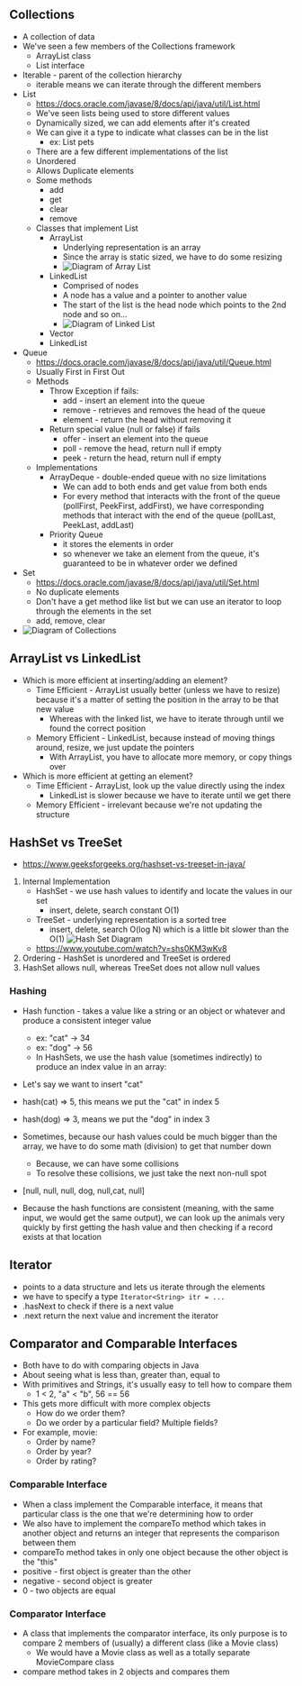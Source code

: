 ## Collections
- A collection of data
- We've seen a few members of the Collections framework
    - ArrayList class
    - List interface
- Iterable - parent of the collection hierarchy
    - iterable means we can iterate through the different members
- List
    - https://docs.oracle.com/javase/8/docs/api/java/util/List.html
    - We've seen lists being used to store different values
    - Dynamically sized, we can add elements after it's created
    - We can give it a type to indicate what classes can be in the list
        - ex: List<Pet> pets
    - There are a few different implementations of the list
    - Unordered
    - Allows Duplicate elements
    - Some methods
        - add
        - get
        - clear
        - remove
    - Classes that implement List
        - ArrayList
            - Underlying representation is an array
            - Since the array is static sized, we have to do some resizing
            - ![Diagram of Array List](https://miro.medium.com/max/670/0*5w9-ibvGwT1EpeH9.png)
        - LinkedList
            - Comprised of nodes
            - A node has a value and a pointer to another value
            - The start of the list is the head node which points to the 2nd node and so on...
            - ![Diagram of Linked List](https://media.geeksforgeeks.org/wp-content/cdn-uploads/gq/2013/03/Linkedlist.png)
        - Vector
        - LinkedList
- Queue
    - https://docs.oracle.com/javase/8/docs/api/java/util/Queue.html
    - Usually First in First Out
    - Methods
        - Throw Exception if fails:
            - add - insert an element into the queue
            - remove - retrieves and removes the head of the queue
            - element - return the head without removing it
        - Return special value (null or false) if fails
            - offer - insert an element into the queue
            - poll - remove the head, return null if empty
            - peek - return the head, return null if empty
    - Implementations
        - ArrayDeque - double-ended queue with no size limitations
            - We can add to both ends and get value from both ends
            - For every method that interacts with the front of the queue (pollFirst, PeekFirst, addFirst), we have corresponding methods that interact with the end of the queue (pollLast, PeekLast, addLast)
        - Priority Queue
            - it stores the elements in order
            - so whenever we take an element from the queue, it's guaranteed to be in whatever order we defined
- Set
    - https://docs.oracle.com/javase/8/docs/api/java/util/Set.html
    - No duplicate elements
    - Don't have a get method like list but we can use an iterator to loop through the elements in the set
    - add, remove, clear
- ![Diagram of Collections](https://media.geeksforgeeks.org/wp-content/cdn-uploads/20200811210521/Collection-Framework-1.png)

## ArrayList vs LinkedList
- Which is more efficient at inserting/adding an element?
    - Time Efficient - ArrayList usually better (unless we have to resize) because it's a matter of setting the position in the array to be that new value
        - Whereas with the linked list, we have to iterate through until we found the correct position
    - Memory Efficient - LinkedList, because instead of moving things around, resize, we just update the pointers
        - With ArrayList, you have to allocate more memory, or copy things over
- Which is more efficient at getting an element?
    - Time Efficient - ArrayList, look up the value directly using the index
        - LinkedList is slower because we have to iterate until we get there
    - Memory Efficient - irrelevant because we're not updating the structure

## HashSet vs TreeSet
- https://www.geeksforgeeks.org/hashset-vs-treeset-in-java/
1. Internal Implementation
    - HashSet - we use hash values to identify and locate the values in our set
        - insert, delete, search constant O(1)
    - TreeSet - underlying representation is a sorted tree
        - insert, delete, search O(log N) which is a little bit slower than the O(1)
    ![Hash Set Diagram](https://1.bp.blogspot.com/-hZ1zEGSDnvw/YOljOn69-tI/AAAAAAAAofI/9HHDgGQ29MU4ZOgb2NG-IIvL2lRbo4oRQCLcBGAsYHQ/w1200-h630-p-k-no-nu/How%2BHashSet%2Binternally%2Bworks%2Bin%2BJava.png)
    - https://www.youtube.com/watch?v=shs0KM3wKv8
2. Ordering - HashSet is unordered and TreeSet is ordered
3. HashSet allows null, whereas TreeSet does not allow null values

### Hashing
- Hash function - takes a value like a string or an object or whatever and produce a consistent integer value
    - ex: "cat" -> 34
    - ex: "dog" -> 56
    - In HashSets, we use the hash value (sometimes indirectly) to produce an index value in an array:

- Let's say we want to insert "cat"
- hash(cat) => 5, this means we put the "cat" in index 5
- hash(dog) => 3, means we put the "dog" in index 3
- Sometimes, because our hash values could be much bigger than the array, we have to do some math (division) to get that number down
    - Because, we can have some collisions
    - To resolve these collisions, we just take the next non-null spot
- [null, null, null, dog, null,cat, null]
- Because the hash functions are consistent (meaning, with the same input, we would get the same output), we can look up the animals very quickly by first getting the hash value and then checking if a record exists at that location

## Iterator
- points to a data structure and lets us iterate through the elements
- we have to specify a type
```Iterator<String> itr = ...```
- .hasNext to check if there is a next value
- .next return the next value and increment the iterator

## Comparator and Comparable Interfaces
- Both have to do with comparing objects in Java
- About seeing what is less than, greater than, equal to
- With primitives and Strings, it's usually easy to tell how to compare them
    - 1 < 2, "a" < "b", 56 == 56
- This gets more difficult with more complex objects
    - How do we order them?
    - Do we order by a particular field? Multiple fields?
- For example, movie:
    - Order by name?
    - Order by year?
    - Order by rating?

### Comparable Interface
- When a class implement the Comparable interface, it means that particular class is the one that we're determining how to order
- We also have to implement the compareTo method which takes in another object and returns an integer that represents the comparison between them
- compareTo method takes in only one object because the other object is the "this"
- positive - first object is greater than the other
- negative - second object is greater
- 0 - two objects are equal

### Comparator Interface
- A class that implements the comparator interface, its only purpose is to compare 2 members of (usually) a different class (like a Movie class)
    - We would have a Movie class as well as a totally separate MovieCompare class
- compare method takes in 2 objects and compares them
